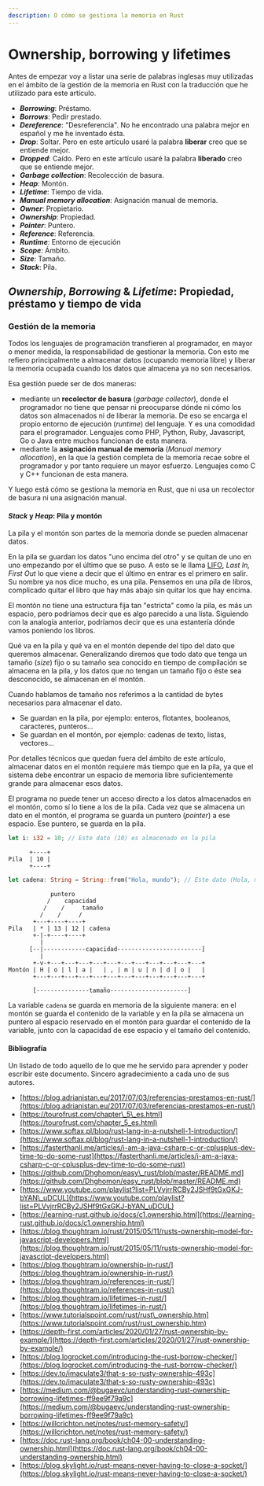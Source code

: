 ```yaml
---
description: O cómo se gestiona la memoria en Rust
---
```


# Ownership, borrowing y lifetimes

Antes de empezar voy a listar una serie de palabras inglesas muy utilizadas en el ámbito de la gestión de la memoria en Rust con la traducción que he utilizado para este artículo.

* _**Borrowing**_: Préstamo.
* _**Borrows**_: Pedir prestado.
* _**Dereference**_: "Desreferencia". No he encontrado una palabra mejor en español y me he inventado ésta.
* _**Drop**_: Soltar. Pero en este artículo usaré la palabra **liberar** creo que se entiende mejor.
* _**Dropped**_: Caído. Pero en este artículo usaré la palabra **liberado** creo que se entiende mejor.
* _**Garbage collection**_: Recolección de basura.
* _**Heap**_: Montón.
* _**Lifetime**_: Tiempo de vida.
* _**Manual memory allocation**_: Asignación manual de memoria.
* _**Owner**_: Propietario.
* _**Ownership**_: Propiedad.
* _**Pointer**_: Puntero.
* _**Reference**_: Referencia.
* _**Runtime**_: Entorno de ejecución
* _**Scope**_: Ámbito.
* _**Size**_: Tamaño.
* _**Stack**_: Pila.

## _Ownership_, _Borrowing_ & _Lifetime_: Propiedad, préstamo y tiempo de vida

### Gestión de la memoria

Todos los lenguajes de programación transfieren al programador, en mayor o menor medida, la responsabilidad de gestionar la memoria. Con esto me refiero principalmente a almacenar datos \(ocupando memoria libre\) y liberar la memoria ocupada cuando los datos que almacena ya no son necesarios.

Esa gestión puede ser de dos maneras:

* mediante un **recolector de basura** \(_garbage collector_\), donde el programador no tiene que pensar ni preocuparse dónde ni cómo los datos son almacenados ni de liberar la memoria. De eso se encarga el propio entorno de ejecución \(_runtime_\) del lenguaje. Y es una comodidad para el programador. Lenguajes como PHP, Python, Ruby, Javascript, Go o Java entre muchos funcionan de esta manera.
* mediante la **asignación manual de memoria** \(_Manual memory allocation_\), en la que la gestión completa de la memoría recae sobre el programador y por tanto requiere un mayor esfuerzo. Lenguajes como C y C++ funcionan de esta manera.

Y luego está cómo se gestiona la memoria en Rust, que ni usa un recolector de basura ni una asignación manual.

#### _Stack_ y _Heap_: Pila y montón

La pila y el montón son partes de la memoria donde se pueden almacenar datos.

En la pila se guardan los datos "uno encima del otro" y se quitan de uno en uno empezando por el último que se puso. A esto se le llama [LIFO](https://es.wikipedia.org/wiki/Last_in%2C_first_out), _Last In, First Out_ lo que viene a decir que el último en entrar es el primero en salir. Su nombre ya nos dice mucho, es una pila. Pensemos en una pila de libros, complicado quitar el libro que hay más abajo sin quitar los que hay encima.

El montón no tiene una estructura fija tan "estricta" como la pila, es más un espacio, pero podríamos decir que es algo parecido a una lista. Siguiendo con la analogía anterior, podríamos decir que es una estantería dónde vamos poniendo los libros.

Qué va en la pila y qué va en el montón depende del tipo del dato que queremos almacenar. Generalizando diremos que todo dato que tenga un tamaño \(_size_\) fijo o su tamaño sea conocido en tiempo de compilación se almacena en la pila, y los datos que no tengan un tamaño fijo o éste sea desconocido, se almacenan en el montón.

Cuando hablamos de tamaño nos referimos a la cantidad de bytes necesarios para almacenar el dato.

* Se guardan en la pila, por ejemplo: enteros, flotantes, booleanos, caracteres, punteros...
* Se guardan en el montón, por ejemplo: cadenas de texto, listas, vectores...

Por detalles técnicos que quedan fuera del ámbito de este artículo, almacenar datos en el montón requiere más tiempo que en la pila, ya que el sistema debe encontrar un espacio de memoria libre suficientemente grande para almacenar esos datos.

El programa no puede tener un acceso directo a los datos almacenados en el montón, como sí lo tiene a los de la pila. Cada vez que se almacena un dato en el montón, el programa se guarda un puntero \(_pointer_\) a ese espacio. Ese puntero, se guarda en la pila.

```rust
let i: i32 = 10; // Este dato (10) es almacenado en la pila
```

```text
      +----+
Pila  | 10 |
      +----+
```

```rust
let cadena: String = String::from("Hola, mundo"); // Este dato (Hola, mundo) es almacenado en el montón
```

```text
            puntero
           /    capacidad
          /    /     tamaño
         /    /     /
       +---+----+----+
Pila   | * | 13 | 12 | cadena
       +-|-+----+----+
         |
      [--|------------capacidad------------------------]
         |
       +-v-+---+---+---+---+---+---+---+---+---+---+---+
Montón | H | o | l | a |   | , | m | u | n | d | o |   |
       +---+---+---+---+---+---+---+---+---+---+---+---+

       [---------------tamaño----------------------]
```

La variable `cadena` se guarda en memoria de la siguiente manera: en el montón se guarda el contenido de la variable y en la pila se almacena un puntero al espacio reservado en el montón para guardar el contenido de la variable, junto con la capacidad de ese espacio y el tamaño del contenido.

#### Bibliografía

Un listado de todo aquello de lo que me he servido para aprender y poder escribir este documento. Sincero agradecimiento a cada uno de sus autores.

* [https://blog.adrianistan.eu/2017/07/03/referencias-prestamos-en-rust/](https://blog.adrianistan.eu/2017/07/03/referencias-prestamos-en-rust/)
* [https://tourofrust.com/chapter\_5\_es.html](https://tourofrust.com/chapter_5_es.html)
* [https://www.softax.pl/blog/rust-lang-in-a-nutshell-1-introduction/](https://www.softax.pl/blog/rust-lang-in-a-nutshell-1-introduction/)
* [https://fasterthanli.me/articles/i-am-a-java-csharp-c-or-cplusplus-dev-time-to-do-some-rust](https://fasterthanli.me/articles/i-am-a-java-csharp-c-or-cplusplus-dev-time-to-do-some-rust)
* [https://github.com/Dhghomon/easy\_rust/blob/master/README.md](https://github.com/Dhghomon/easy_rust/blob/master/README.md)
* [https://www.youtube.com/playlist?list=PLVvjrrRCBy2JSHf9tGxGKJ-bYAN\_uDCUL](https://www.youtube.com/playlist?list=PLVvjrrRCBy2JSHf9tGxGKJ-bYAN_uDCUL)
* [https://learning-rust.github.io/docs/c1.ownership.html](https://learning-rust.github.io/docs/c1.ownership.html)
* [https://blog.thoughtram.io/rust/2015/05/11/rusts-ownership-model-for-javascript-developers.html](https://blog.thoughtram.io/rust/2015/05/11/rusts-ownership-model-for-javascript-developers.html)
* [https://blog.thoughtram.io/ownership-in-rust/](https://blog.thoughtram.io/ownership-in-rust/)
* [https://blog.thoughtram.io/references-in-rust/](https://blog.thoughtram.io/references-in-rust/)
* [https://blog.thoughtram.io/lifetimes-in-rust/](https://blog.thoughtram.io/lifetimes-in-rust/)
* [https://www.tutorialspoint.com/rust/rust\_ownership.htm](https://www.tutorialspoint.com/rust/rust_ownership.htm)
* [https://depth-first.com/articles/2020/01/27/rust-ownership-by-example/](https://depth-first.com/articles/2020/01/27/rust-ownership-by-example/)
* [https://blog.logrocket.com/introducing-the-rust-borrow-checker/](https://blog.logrocket.com/introducing-the-rust-borrow-checker/)
* [https://dev.to/imaculate3/that-s-so-rusty-ownership-493c](https://dev.to/imaculate3/that-s-so-rusty-ownership-493c)
* [https://medium.com/@bugaevc/understanding-rust-ownership-borrowing-lifetimes-ff9ee9f79a9c](https://medium.com/@bugaevc/understanding-rust-ownership-borrowing-lifetimes-ff9ee9f79a9c)
* [https://willcrichton.net/notes/rust-memory-safety/](https://willcrichton.net/notes/rust-memory-safety/)
* [https://doc.rust-lang.org/book/ch04-00-understanding-ownership.html](https://doc.rust-lang.org/book/ch04-00-understanding-ownership.html)
* [https://blog.skylight.io/rust-means-never-having-to-close-a-socket/](https://blog.skylight.io/rust-means-never-having-to-close-a-socket/)


